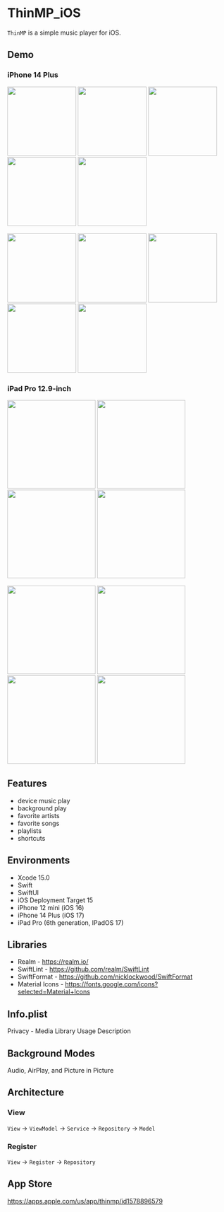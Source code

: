 # ThinMP_iOS

`ThinMP` is a simple music player for iOS.

## Demo

### iPhone 14 Plus

<img src="https://github.com/tcode-dev/ThinMP_iOS/assets/42083313/48c92c4d-9e67-4f27-85e7-dbd820473277" width="156"> <img src="https://github.com/tcode-dev/ThinMP_iOS/assets/42083313/84c8f096-7b4c-4c8d-8f7a-4d621dd1f8c3" width="156"> <img src="https://github.com/tcode-dev/ThinMP_iOS/assets/42083313/44ad1d43-d630-4852-8dfa-78a555c0f24e" width="156"> <img src="https://github.com/tcode-dev/ThinMP_iOS/assets/42083313/e3399495-cff3-4580-b57a-d4528b31c852" width="156"> <img src="https://github.com/tcode-dev/ThinMP_iOS/assets/42083313/f52cfd64-0ce6-4f44-ad10-c2fc39eedac7" width="156"> 

<img src="https://github.com/tcode-dev/ThinMP_iOS/assets/42083313/4ab3e12e-d171-44d9-960a-ab7f24eb2d7b" width="156"> <img src="https://github.com/tcode-dev/ThinMP_iOS/assets/42083313/54a3c7c6-83fb-4c65-9e00-56a7adce20d9" width="156"> <img src="https://github.com/tcode-dev/ThinMP_iOS/assets/42083313/616595c7-ef74-407f-8e82-268c8ff0c120" width="156"> <img src="https://github.com/tcode-dev/ThinMP_iOS/assets/42083313/918e444c-d0b7-45c0-9059-3b0b98f59926" width="156"> <img src="https://github.com/tcode-dev/ThinMP_iOS/assets/42083313/bf37877e-4cf9-4f4c-9e60-57f95594b9f6" width="156"> 

### iPad Pro 12.9-inch

<img src="https://github.com/tcode-dev/ThinMP_iOS/assets/42083313/a04ebb36-f58a-4817-98d0-710297cae3df" width="200"> <img src="https://github.com/tcode-dev/ThinMP_iOS/assets/42083313/77951470-3975-4983-8666-a394353c9125" width="200"> <img src="https://github.com/tcode-dev/ThinMP_iOS/assets/42083313/1d4b439a-bfcb-4811-a365-9e01a28304d0" width="200"> <img src="https://github.com/tcode-dev/ThinMP_iOS/assets/42083313/64f39eca-fb39-4ecd-ae9a-d6ec2afe365e" width="200">

<img src="https://github.com/tcode-dev/ThinMP_iOS/assets/42083313/17abf42a-0ba8-4a10-a6d2-c50afbcd3851" width="200"> <img src="https://github.com/tcode-dev/ThinMP_iOS/assets/42083313/7842b665-38ac-4745-8ad2-0c1fff6711c8" width="200"> <img src="https://github.com/tcode-dev/ThinMP_iOS/assets/42083313/d456b5df-6e57-4b34-bf1b-58b2e556c761" width="200"> <img src="https://github.com/tcode-dev/ThinMP_iOS/assets/42083313/43a32a6f-ea6d-4ffd-bd3d-bd06144fff1b" width="200">

## Features

* device music play
* background play
* favorite artists
* favorite songs
* playlists
* shortcuts

## Environments

* Xcode 15.0
* Swift
* SwiftUI
* iOS Deployment Target 15
* iPhone 12 mini (iOS 16)
* iPhone 14 Plus (iOS 17)
* iPad Pro (6th generation, IPadOS 17)

## Libraries

* Realm - https://realm.io/
* SwiftLint - https://github.com/realm/SwiftLint
* SwiftFormat - https://github.com/nicklockwood/SwiftFormat
* Material Icons - https://fonts.google.com/icons?selected=Material+Icons

## Info.plist

Privacy - Media Library Usage Description

## Background Modes

Audio, AirPlay, and Picture in Picture

## Architecture

### View

`View` → `ViewModel` → `Service` → `Repository` → `Model`

### Register

`View` → `Register` → `Repository`

## App Store

https://apps.apple.com/us/app/thinmp/id1578896579
